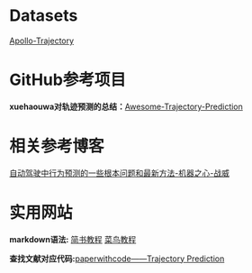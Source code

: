 # Datasets
[Apollo-Trajectory](http://apolloscape.auto/trajectory.html)

# GitHub参考项目
**xuehaouwa对轨迹预测的总结：**[Awesome-Trajectory-Prediction](https://github.com/xuehaouwa/Awesome-Trajectory-Prediction)

# 相关参考博客
[自动驾驶中行为预测的一些根本问题和最新方法-机器之心-战威](https://www.jiqizhixin.com/articles/2019-02-13-23)

# 实用网站
**markdown语法:** [简书教程](https://www.jianshu.com/p/q81RER) [菜鸟教程](https://www.runoob.com/markdown/md-tutorial.html)

**查找文献对应代码:**[paperwithcode——Trajectory Prediction](https://paperswithcode.com/task/trajectory-prediction)

